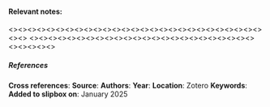#### **Relevant notes**:

<><><><><><><><><><><><><><><><><><><><><><><><><><><><><>
<><><><><><><><><><><><><><><><><><><><><><><><><><><><><>
##### References
**Cross references**: 
**Source**: 
**Authors**:
**Year**: 
**Location**: Zotero
**Keywords**: 
**Added to slipbox on**: January 2025
